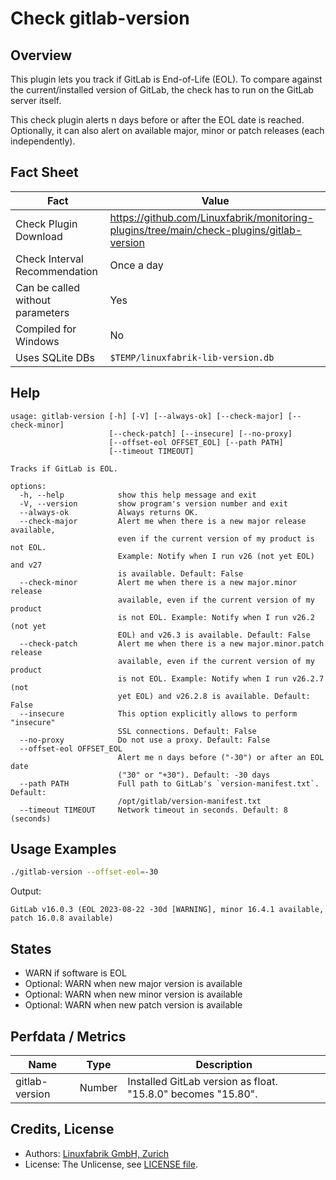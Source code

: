 # Check gitlab-version

## Overview

This plugin lets you track if GitLab is End-of-Life (EOL). To compare against the current/installed version of GitLab, the check has to run on the GitLab server itself.

This check plugin alerts n days before or after the EOL date is reached. Optionally, it can also alert on available major, minor or patch releases (each independently).


## Fact Sheet

| Fact | Value |
|----|----|
| Check Plugin Download                 | <https://github.com/Linuxfabrik/monitoring-plugins/tree/main/check-plugins/gitlab-version> |
| Check Interval Recommendation         | Once a day |
| Can be called without parameters      | Yes |
| Compiled for Windows                  | No |
| Uses SQLite DBs                       | `$TEMP/linuxfabrik-lib-version.db` |


## Help

```text
usage: gitlab-version [-h] [-V] [--always-ok] [--check-major] [--check-minor]
                      [--check-patch] [--insecure] [--no-proxy]
                      [--offset-eol OFFSET_EOL] [--path PATH]
                      [--timeout TIMEOUT]

Tracks if GitLab is EOL.

options:
  -h, --help            show this help message and exit
  -V, --version         show program's version number and exit
  --always-ok           Always returns OK.
  --check-major         Alert me when there is a new major release available,
                        even if the current version of my product is not EOL.
                        Example: Notify when I run v26 (not yet EOL) and v27
                        is available. Default: False
  --check-minor         Alert me when there is a new major.minor release
                        available, even if the current version of my product
                        is not EOL. Example: Notify when I run v26.2 (not yet
                        EOL) and v26.3 is available. Default: False
  --check-patch         Alert me when there is a new major.minor.patch release
                        available, even if the current version of my product
                        is not EOL. Example: Notify when I run v26.2.7 (not
                        yet EOL) and v26.2.8 is available. Default: False
  --insecure            This option explicitly allows to perform "insecure"
                        SSL connections. Default: False
  --no-proxy            Do not use a proxy. Default: False
  --offset-eol OFFSET_EOL
                        Alert me n days before ("-30") or after an EOL date
                        ("30" or "+30"). Default: -30 days
  --path PATH           Full path to GitLab's `version-manifest.txt`. Default:
                        /opt/gitlab/version-manifest.txt
  --timeout TIMEOUT     Network timeout in seconds. Default: 8 (seconds)
```


## Usage Examples

```bash
./gitlab-version --offset-eol=-30
```

Output:

```text
GitLab v16.0.3 (EOL 2023-08-22 -30d [WARNING], minor 16.4.1 available, patch 16.0.8 available)
```


## States

* WARN if software is EOL
* Optional: WARN when new major version is available
* Optional: WARN when new minor version is available
* Optional: WARN when new patch version is available


## Perfdata / Metrics

| Name | Type | Description |
|----|----|----|
| gitlab-version | Number | Installed GitLab version as float. "15.8.0" becomes "15.80". |


## Credits, License

* Authors: [Linuxfabrik GmbH, Zurich](https://www.linuxfabrik.ch)
* License: The Unlicense, see [LICENSE file](https://unlicense.org/).
